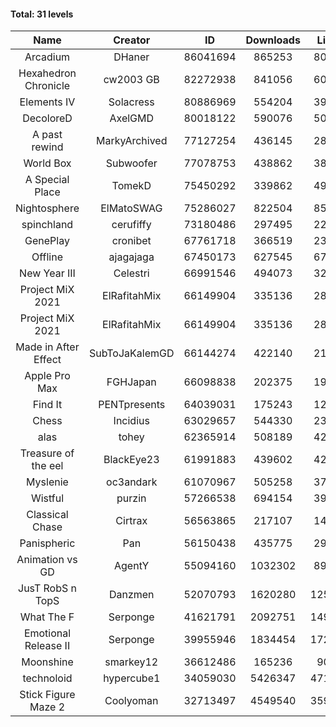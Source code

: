 #### Total: 31 levels

| Name | Creator | ID | Downloads | Likes |
|:---:|:---:|:---:|:---:|:---:|
| Arcadium | DHaner | 86041694 | 865253 | 80358
| Hexahedron Chronicle | cw2003 GB | 82272938 | 841056 | 60849
| Elements IV | Solacress | 80886969 | 554204 | 39686
| DecoloreD | AxelGMD | 80018122 | 590076 | 50667
| A past rewind | MarkyArchived | 77127254 | 436145 | 28849
| World Box | Subwoofer | 77078753 | 438862 | 38894
| A Special Place | TomekD | 75450292 | 339862 | 49123
| Nightosphere | ElMatoSWAG | 75286027 | 822504 | 85428
| spinchland | cerufiffy | 73180486 | 297495 | 22480
| GenePlay | cronibet | 67761718 | 366519 | 23068
| Offline | ajagajaga | 67450173 | 627545 | 67819
| New Year III | Celestri | 66991546 | 494073 | 32102
| Project MiX 2021 | ElRafitahMix | 66149904 | 335136 | 28306
| Project MiX 2021 | ElRafitahMix | 66149904 | 335136 | 28306
| Made in After Effect | SubToJaKalemGD | 66144274 | 422140 | 21175
| Apple Pro Max | FGHJapan | 66098838 | 202375 | 19487
| Find It | PENTpresents | 64039031 | 175243 | 12379
| Chess | Incidius | 63029657 | 544330 | 23740
| alas | tohey | 62365914 | 508189 | 42580
| Treasure of the eel | BlackEye23 | 61991883 | 439602 | 42574
| Myslenie | oc3andark | 61070967 | 505258 | 37421
| Wistful | purzin | 57266538 | 694154 | 39553
| Classical Chase | Cirtrax | 56563865 | 217107 | 14400
| Panispheric | Pan | 56150438 | 435775 | 29720
| Animation vs GD | AgentY | 55094160 | 1032302 | 89060
| JusT RobS n TopS | Danzmen | 52070793 | 1620280 | 125906
| What The F | Serponge | 41621791 | 2092751 | 149783
| Emotional Release II | Serponge | 39955946 | 1834454 | 172516
| Moonshine | smarkey12 | 36612486 | 165236 | 9088
| technoloid | hypercube1 | 34059030 | 5426347 | 471371
| Stick Figure Maze 2 | Coolyoman | 32713497 | 4549540 | 359096
